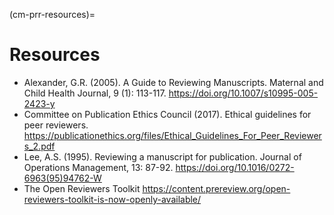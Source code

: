 
(cm-prr-resources)=
# Resources

* Alexander, G.R. (2005). A Guide to Reviewing Manuscripts. Maternal and Child Health Journal, 9 (1): 113-117. https://doi.org/10.1007/s10995-005-2423-y
* Committee on Publication Ethics Council (2017). Ethical guidelines for peer reviewers. https://publicationethics.org/files/Ethical_Guidelines_For_Peer_Reviewers_2.pdf
* Lee, A.S. (1995). Reviewing a manuscript for publication. Journal of Operations Management, 13: 87-92. https://doi.org/10.1016/0272-6963(95)94762-W
* The Open Reviewers Toolkit https://content.prereview.org/open-reviewers-toolkit-is-now-openly-available/
